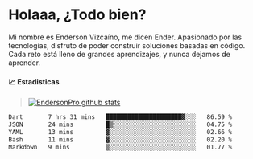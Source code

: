 
# Holaaa, ¿Todo bien?

Mi nombre es Enderson Vizcaíno, me dicen Ender. Apasionado por las tecnologías, disfruto de poder construir soluciones basadas en código. Cada reto está lleno de grandes aprendizajes, y nunca dejamos de aprender. 

#### :chart_with_upwards_trend: Estadisticas
> [![EndersonPro github stats](https://github-readme-stats.vercel.app/api?username=endersonpro&theme=vue-dark&show_icons=true)](https://github.com/anuraghazra/github-readme-stats) 


<!--START_SECTION:waka-->

```txt
Dart       7 hrs 31 mins   █████████████████████▓░░░   86.59 %
JSON       24 mins         █▒░░░░░░░░░░░░░░░░░░░░░░░   04.75 %
YAML       13 mins         ▓░░░░░░░░░░░░░░░░░░░░░░░░   02.66 %
Bash       11 mins         ▓░░░░░░░░░░░░░░░░░░░░░░░░   02.20 %
Markdown   9 mins          ▒░░░░░░░░░░░░░░░░░░░░░░░░   01.77 %
```

<!--END_SECTION:waka-->

[website]: https://endersonpro.github.io/portfolio/
[twitter]: https://twitter.com/endersonj_
[youtube]: https://youtube.com/ByEnderson
[instagram]: https://instagram.com/endersonvizc
[linkedin]: https://www.linkedin.com/in/enderson-vizcaino-2aa927175/
